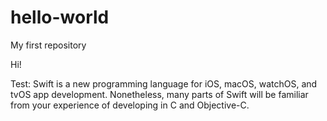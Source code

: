 # hello-world
My first repository

Hi!

Test:
Swift is a new programming language for iOS, macOS, watchOS, and tvOS app development. Nonetheless, many parts of Swift will be familiar from your experience of developing in C and Objective-C.

